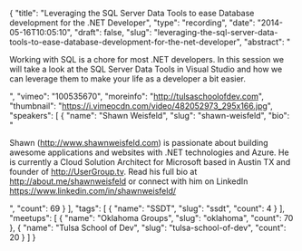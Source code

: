 {
  "title": "Leveraging the SQL Server Data Tools to ease Database development for the .NET Developer",
  "type": "recording",
  "date": "2014-05-16T10:05:10",
  "draft": false,
  "slug": "leveraging-the-sql-server-data-tools-to-ease-database-development-for-the-net-developer",
  "abstract": "<p>Working with SQL is a chore for most .NET developers. In this session we will take a look at the SQL Server Data Tools in Visual Studio and how we can leverage them to make your life as a developer a bit easier.</p>",
  "vimeo": "100535670",
  "moreinfo": "http://tulsaschoolofdev.com",
  "thumbnail": "https://i.vimeocdn.com/video/482052973_295x166.jpg",
  "speakers": [
    {
      "name": "Shawn Weisfeld",
      "slug": "shawn-weisfeld",
      "bio": "<p>Shawn (http://www.shawnweisfeld.com) is passionate about building awesome applications and websites with .NET technologies and Azure. He is currently a Cloud Solution Architect for Microsoft based in Austin TX and founder of http://UserGroup.tv. Read his full bio at http://about.me/shawnweisfeld or connect with him on LinkedIn https://www.linkedin.com/in/shawnweisfeld/</p>",
      "count": 69
    }
  ],
  "tags": [
    {
      "name": "SSDT",
      "slug": "ssdt",
      "count": 4
    }
  ],
  "meetups": [
    {
      "name": "Oklahoma Groups",
      "slug": "oklahoma",
      "count": 70
    },
    {
      "name": "Tulsa School of Dev",
      "slug": "tulsa-school-of-dev",
      "count": 20
    }
  ]
}